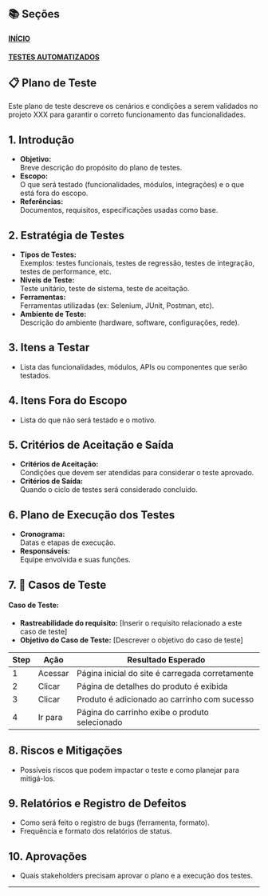 ## 📚 Seções
<h4 align="left"><a href="https://github.com/caroolps/QA-AS2-Group">INÍCIO</a></h4>
<h4 align="left"><a href="https://github.com/caroolps/AUTOMATIZADO/blob/main/README.md">TESTES AUTOMATIZADOS</a></h4>


## 📋 Plano de Teste

Este plano de teste descreve os cenários e condições a serem validados no projeto XXX para garantir o correto funcionamento das funcionalidades.


## 1. Introdução
- **Objetivo:**  
  Breve descrição do propósito do plano de testes.
- **Escopo:**  
  O que será testado (funcionalidades, módulos, integrações) e o que está fora do escopo.
- **Referências:**  
  Documentos, requisitos, especificações usadas como base.

## 2. Estratégia de Testes
- **Tipos de Testes:**  
  Exemplos: testes funcionais, testes de regressão, testes de integração, testes de performance, etc.
- **Níveis de Teste:**  
  Teste unitário, teste de sistema, teste de aceitação.
- **Ferramentas:**  
  Ferramentas utilizadas (ex: Selenium, JUnit, Postman, etc).
- **Ambiente de Teste:**  
  Descrição do ambiente (hardware, software, configurações, rede).

## 3. Itens a Testar
- Lista das funcionalidades, módulos, APIs ou componentes que serão testados.

## 4. Itens Fora do Escopo
- Lista do que não será testado e o motivo.

## 5. Critérios de Aceitação e Saída
- **Critérios de Aceitação:**  
  Condições que devem ser atendidas para considerar o teste aprovado.
- **Critérios de Saída:**  
  Quando o ciclo de testes será considerado concluído.

## 6. Plano de Execução dos Testes
- **Cronograma:**  
  Datas e etapas de execução.
- **Responsáveis:**  
  Equipe envolvida e suas funções.

## 7. 🧪 Casos de Teste

#### Caso de Teste:

- **Rastreabilidade do requisito:** [Inserir o requisito relacionado a este caso de teste]  
- **Objetivo do Caso de Teste:** [Descrever o objetivo do caso de teste]

| Step | Ação                                  | Resultado Esperado                               |
|-------|--------------------------------------|------------------------------------------------|
| 1     | Acessar                              | Página inicial do site é carregada corretamente|
| 2     | Clicar                              | Página de detalhes do produto é exibida         |
| 3     | Clicar                              | Produto é adicionado ao carrinho com sucesso    |
| 4     | Ir para                            | Página do carrinho exibe o produto selecionado  |


## 8. Riscos e Mitigações
- Possíveis riscos que podem impactar o teste e como planejar para mitigá-los.

## 9. Relatórios e Registro de Defeitos
- Como será feito o registro de bugs (ferramenta, formato).  
- Frequência e formato dos relatórios de status.

## 10. Aprovações
- Quais stakeholders precisam aprovar o plano e a execução dos testes.


---




